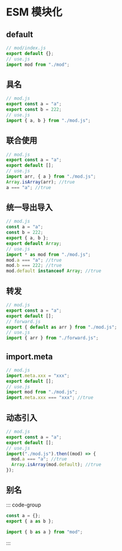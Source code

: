 # ESM 模块化

## default

```js
// mod/index.js
export default {};
// use.js
import mod from "./mod";
```

## 具名

```js
// mod.js
export const a = "a";
export const b = 222;
// use.js
import { a, b } from "./mod.js";
```

## 联合使用

```js
// mod.js
export const a = "a";
export default [];
// use.js
import arr, { a } from "./mod.js";
Array.isArray(arr); //true
a === "a"; //true
```

## 统一导出导入

```js
// mod.js
const a = "a";
const b = 222;
export { a, b };
export default Array;
// use.js
import * as mod from "./mod.js";
mod.a === "a"; //true
mod.b === 222; //true
mod.default instanceof Array; //true
```

## 转发

```js
// mod.js
export const a = "a";
export default [];
// forward.js
export { default as arr } from "./mod.js";
// use.js
import { arr } from "./forward.js";
```

## import.meta

```js
// mod.js
import.meta.xxx = "xxx";
export default [];
// use.js
import mod from "./mod.js";
import.meta.xxx === "xxx"; //true
```

## 动态引入

```js
// mod.js
export const a = "a";
export default [];
// use.js
import("./mod.js").then((mod) => {
  mod.a === "a"; //true
  Array.isArray(mod.default); //true
});
```

## 别名

::: code-group

```js [mod.js]
const a = {};
export { a as b };
```

```js [use.js]
import { b as a } from "mod";
```

:::
